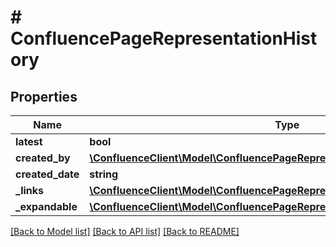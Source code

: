 # # ConfluencePageRepresentationHistory

## Properties

Name | Type | Description | Notes
------------ | ------------- | ------------- | -------------
**latest** | **bool** |  | 
**created_by** | [**\ConfluenceClient\Model\ConfluencePageRepresentationHistoryCreatedBy**](ConfluencePageRepresentationHistoryCreatedBy.md) |  | 
**created_date** | **string** |  | 
**_links** | [**\ConfluenceClient\Model\ConfluencePageRepresentationHistoryCreatedByLinks**](ConfluencePageRepresentationHistoryCreatedByLinks.md) |  | 
**_expandable** | [**\ConfluenceClient\Model\ConfluencePageRepresentationHistoryExpandable**](ConfluencePageRepresentationHistoryExpandable.md) |  | 

[[Back to Model list]](../../README.md#documentation-for-models) [[Back to API list]](../../README.md#documentation-for-api-endpoints) [[Back to README]](../../README.md)


